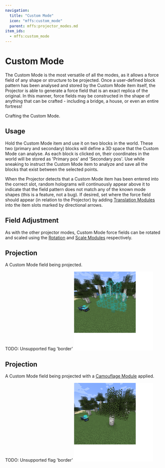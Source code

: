 ```yaml
---
navigation:
  title: "Custom Mode"
  icon: "mffs:custom_mode"
  parent: mffs:projector_modes.md
item_ids:
  - mffs:custom_mode
---
```


# Custom Mode

<ItemImage id="mffs:custom_mode" />

The <Color id="dark_green">Custom Mode</Color> is the most versatile of all the modes, as it allows a force field of any shape or structure to be projected. Once a user-defined block pattern has been analysed and stored by the <Color id="dark_green">Custom Mode</Color> item itself, the Projector is able to generate a force field that is an <Color id="blue">exact replica</Color> of the original. In this manner, force fields may be constructed in the shape of <Color id="blue">anything that can be crafted</Color> - including a bridge, a house, or even an entire fortress!

Crafting the <Color id="dark_green">Custom Mode</Color>.

<Recipe id="mffs:custom_mode" />

## Usage

Hold the <Color id="dark_green">Custom Mode</Color> item and use it on two blocks in the world. These two (primary and secondary) blocks will define a 3D space that the <Color id="dark_green">Custom Mode</Color> can analyse. As each block is clicked on, their coordinates in the world will be stored as 'Primary pos' and 'Secondary pos'. Use while sneaking to instruct the <Color id="dark_green">Custom Mode</Color> item to analyze and save all the blocks that exist between the selected points.

When the Projector detects that a <Color id="dark_green">Custom Mode</Color> item has been entered into the correct slot, random holograms will continuously appear above it to indicate that the field pattern does not match any of the known mode shapes (this is a feature, not a bug). If desired, set where the force field should appear (in relation to the Projector) by adding [<Color id="dark_purple">Translation Modules</Color>](../projector_modules/translation_module.md) into the item slots marked by directional arrows.

## Field Adjustment

As with the other projector modes, <Color id="dark_green">Custom Mode</Color> force fields can be rotated and scaled using the [<Color id="dark_purple">Rotation</Color>](../projector_modules/rotation_module.md) and [<Color id="dark_purple">Scale Modules</Color>](../upgrade_modules/scale_module.md) respectively.

## Projection

A <Color id="dark_green">Custom Mode</Color> field being projected.

TODO: Unsupported flag 'border'
![](custom_mode.png)

## Projection

A <Color id="dark_green">Custom Mode</Color> field being projected with a [<Color id="dark_purple">Camouflage Module</Color>](../projector_modules/camouflage_module.md) applied.

TODO: Unsupported flag 'border'
![](custom_mode_camo.png)

